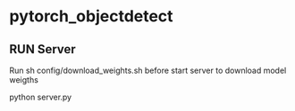 # pytorch_objectdetect

## RUN Server
Run sh config/download_weights.sh before start server to download model weigths

python server.py
